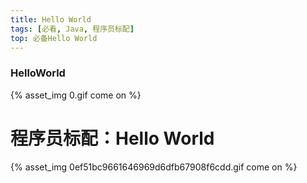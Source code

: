 ```yaml
---
title: Hello World
tags: [必看, Java, 程序员标配]
top: 必备Hello World
---
```

### HelloWorld
<fancybox>
    {% asset_img 0.gif come on %}
</fancybox>
<!-- more -->

# 程序员标配：Hello World
<fancybox>
    {% asset_img 0ef51bc9661646969d6dfb67908f6cdd.gif come on %}
</fancybox>
